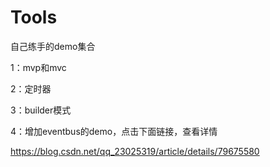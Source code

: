 # Tools
自己练手的demo集合

1：mvp和mvc 

2：定时器

3：builder模式

4：增加eventbus的demo，点击下面链接，查看详情

  https://blog.csdn.net/qq_23025319/article/details/79675580
  
  
    
    
